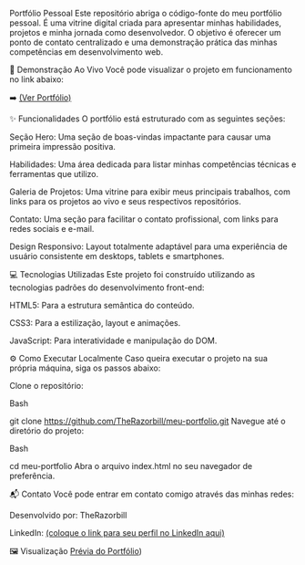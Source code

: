 Portfólio Pessoal
Este repositório abriga o código-fonte do meu portfólio pessoal. É uma vitrine digital criada para apresentar minhas habilidades, projetos e minha jornada como desenvolvedor. O objetivo é oferecer um ponto de contato centralizado e uma demonstração prática das minhas competências em desenvolvimento web.

🚀 Demonstração Ao Vivo
Você pode visualizar o projeto em funcionamento no link abaixo:

➡️ [(Ver Portfólio)](https://therazorbill.github.io/meu-portfolio/)

✨ Funcionalidades
O portfólio está estruturado com as seguintes seções:

Seção Hero: Uma seção de boas-vindas impactante para causar uma primeira impressão positiva.

Habilidades: Uma área dedicada para listar minhas competências técnicas e ferramentas que utilizo.

Galeria de Projetos: Uma vitrine para exibir meus principais trabalhos, com links para os projetos ao vivo e seus respectivos repositórios.

Contato: Uma seção para facilitar o contato profissional, com links para redes sociais e e-mail.

Design Responsivo: Layout totalmente adaptável para uma experiência de usuário consistente em desktops, tablets e smartphones.

💻 Tecnologias Utilizadas
Este projeto foi construído utilizando as tecnologias padrões do desenvolvimento front-end:

HTML5: Para a estrutura semântica do conteúdo.

CSS3: Para a estilização, layout e animações.

JavaScript: Para interatividade e manipulação do DOM.

⚙️ Como Executar Localmente
Caso queira executar o projeto na sua própria máquina, siga os passos abaixo:

Clone o repositório:

Bash

git clone https://github.com/TheRazorbill/meu-portfolio.git
Navegue até o diretório do projeto:

Bash

cd meu-portfolio
Abra o arquivo index.html no seu navegador de preferência.

📬 Contato
Você pode entrar em contato comigo através das minhas redes:

Desenvolvido por: TheRazorbill

LinkedIn: [(coloque o link para seu perfil no LinkedIn aqui)](https://www.linkedin.com/in/rahian-s-s/)

🖼️ Visualização
[Prévia do Portfólio](<img width="1588" height="4115" alt="index" src="https://github.com/user-attachments/assets/787587ff-3853-4cd3-a0ba-9fe68db06ea3" />
))
